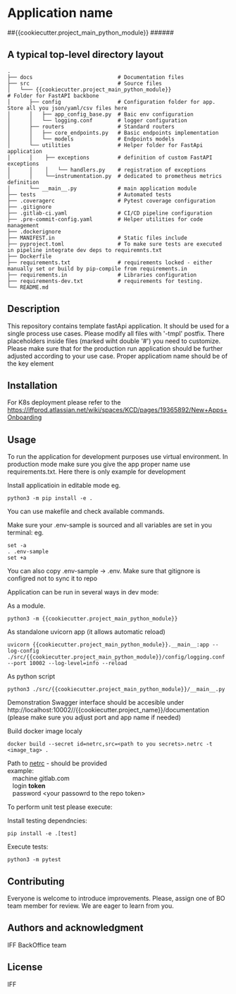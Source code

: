 # Application name

##{{cookiecutter.project_main_python_module}}
###<Please update all template file.>###


## A typical top-level directory layout

    .
    ├── docs                           # Documentation files
    ├── src                            # Source files
    │   └─── {{cookiecutter.project_main_python_module}}                       # Folder for FastAPI backbone
    │      ├── config                  # Configuration folder for app. Store all you json/yaml/csv files here
    │      │   ├── app_config_base.py  # Baic env configuration
    │      │   └── logging.conf        # logger configuration
    │      ├── routers                 # Standard routers
    │      │   ├── core_endpoints.py   # Basic endpoints implementation
    │      │   └── models              # Endpoints models
    │      └── utilities               # Helper folder for FastApi application
    │      │    ├── exceptions         # definition of custom FastAPI exceptions
    │      │    │   └── handlers.py    # registration of exceptions
    │      │    └──instrumentation.py  # dedicated to prometheus metrics definition
    │      └── __main__.py             # main application module
    ├── tests                          # Automated tests
    ├── .coveragerc                    # Pytest coverage configuration
    ├── .gitignore
    ├── .gitlab-ci.yaml                # CI/CD pipeline configuration
    ├── .pre-commit-config.yaml        # Helper utilities for code management
    ├── .dockerignore
    ├── MANIFEST.in                    # Static files include
    ├── pyproject.toml                 # To make sure tests are executed in pipeline integrate dev deps to requiremnts.txt
    ├── Dockerfile
    ├── requirements.txt               # requirements locked - either manually set or build by pip-compile from requirements.in
    ├── requirements.in                # Libraries configuration
    ├── requirements-dev.txt           # requirements for testing.
    └── README.md

## Description
This repository contains template fastApi application. It should be used for a single process use cases. Please modify all files with '-tmpl' postfix. There placeholders inside files (marked wiht double '#') you need to customize. Please make sure that for the production run application should be further adjusted according to your use case. Proper applicatiom name should be of the key element

## Installation
For K8s deployment please refer to the https://iffprod.atlassian.net/wiki/spaces/KCD/pages/19365892/New+Apps+Onboarding

## Usage
To run the application for development purposes use virtual environment.
In production mode make sure you give the app proper name use requirements.txt. Here there is only example for development

Install applicatioin in editable mode eg.

    python3 -m pip install -e .

You can use makefile and check available commands.

Make sure your .env-sample is sourced and all variables are set in you terminal:
eg.

    set -a
    . .env-sample
    set +a

You can also copy .env-sample -> .env. Make sure that gitignore is configred not to sync it to repo

Application can be run in several ways in dev mode:

As a module.

    python3 -m {{cookiecutter.project_main_python_module}}

As standalone uvicorn app (it allows automatic reload)

    uvicorn {{cookiecutter.project_main_python_module}}.__main__:app --log-config ./src/{{cookiecutter.project_main_python_module}}/config/logging.conf --port 10002 --log-level=info --reload

As python script

    python3 ./src/{{cookiecutter.project_main_python_module}}/__main__.py

Demonstration Swagger interface should be accesible under http://localhost:10002//{{cookiecutter.project_name}}/documentation (please make sure you adjust port and app name if needed)

Build docker image localy

    docker build --secret id=netrc,src=<path to you secrets>.netrc -t <image_tag> .

Path to [netrc](https://www.gnu.org/software/inetutils/manual/html_node/The-_002enetrc-file.html) - should be provided\
example:\
&nbsp;&nbsp;&nbsp;machine gitlab.com\
&nbsp;&nbsp;&nbsp;login __token__\
&nbsp;&nbsp;&nbsp;password \<your passowrd to the repo token\>

To perform unit test please execute:

Install testing dependncies:

    pip install -e .[test]

Execute tests:

    python3 -m pytest

## Contributing
Everyone is welcome to introduce improvements. Please, assign one of BO team member for review. We are eager to learn from you.

## Authors and acknowledgment
IFF BackOffice team

## License
IFF
